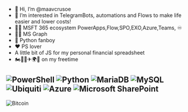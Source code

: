 - 👋 Hi, I’m @maavcrusoe
- 👀 I’m interested in TelegramBots, automations and Flows to make life easier and lower costs!
- 👨‍🎓 MSFT 365 ecosystem PowerApps,Flow,SPO,EXO,Azure,Teams, ♾
- 🤙🏽 MS Graph
- 🐍 Python fanboy
- ❤ PS lover
- A little bit of JS for my personal financial spreadsheet
- 🏍🚴‍♂️✈🌍📸 on my freetime




<!---
maavcrusoe/maavcrusoe is a ✨ special ✨ repository because its `README.md` (this file) appears on your GitHub profile.
You can click the Preview link to take a look at your changes.
--->
![PowerShell](https://img.shields.io/badge/PowerShell-%235391FE.svg?style=for-the-badge&logo=powershell&logoColor=white)
![Python](https://img.shields.io/badge/python-3670A0?style=for-the-badge&logo=python&logoColor=ffdd54)
![MariaDB](https://img.shields.io/badge/MariaDB-003545?style=for-the-badge&logo=mariadb&logoColor=white)
![MySQL](https://img.shields.io/badge/mysql-%2300f.svg?style=for-the-badge&logo=mysql&logoColor=white)
![Ubiquiti](https://img.shields.io/badge/ubiquiti-%230559C9.svg?style=for-the-badge&logo=ubiquiti&logoColor=white)
![Azure](https://img.shields.io/badge/azure-%230072C6.svg?style=for-the-badge&logo=microsoftazure&logoColor=white)
![Microsoft SharePoint ](https://img.shields.io/badge/Microsoft_SharePoint-0078D4?style=for-the-badge&logo=microsoft-sharepoint&logoColor=white)
---
![Bitcoin](https://img.shields.io/badge/Bitcoin-000?style=for-the-badge&logo=bitcoin&logoColor=white)
